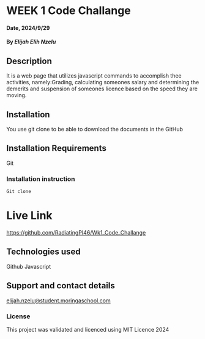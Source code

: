 # WEEK 1 Code Challange

#### Date, 2024/9/29

#### By *Elijah Elih Nzelu*

## Description
It is a web page that utilizes javascript commands to accomplish thee activities, namely:Grading, calculating someones salary and determining the demerits and suspension of someones licence based on the speed they are moving.

## Installation
You use git clone to be able to download the documents in the GitHub

## Installation Requirements
Git

### Installation instruction
```
Git clone

```

# Live Link
https://github.com/RadiatingPI46/Wk1_Code_Challange

## Technologies used
Github
Javascript

## Support and contact details
elijah.nzelu@student.moringaschool.com

### License
This project was validated and licenced using MIT Licence
2024



















